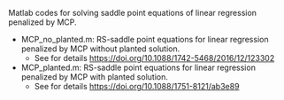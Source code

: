 Matlab codes for solving saddle point equations of linear regression penalized by MCP.

- MCP_no_planted.m: RS-saddle point equations for linear regression penalized by MCP without planted solution.
	- See for details https://doi.org/10.1088/1742-5468/2016/12/123302
- MCP_planted.m: RS-saddle point equations for linear regression penalized by MCP with planted solution.
	- See for details https://doi.org/10.1088/1751-8121/ab3e89